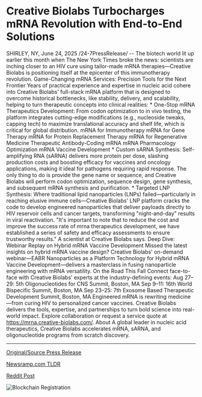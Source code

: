 # Creative Biolabs Turbocharges mRNA Revolution with End-to-End Solutions

SHIRLEY, NY, June 24, 2025 /24-7PressRelease/ -- The biotech world lit up earlier this month when The New York Times broke the news: scientists are inching closer to an HIV cure using tailor-made mRNA therapies—Creative Biolabs is positioning itself at the epicenter of this immunotherapy revolution.  Game-Changing mRNA Services: Precision Tools for the Next Frontier  Years of practical experience and expertise in nucleic acid cohere into Creative Biolabs' full-stack mRNA platform that is designed to overcome historical bottlenecks, like stability, delivery, and scalability, helping to turn therapeutic concepts into clinical realities:  * One-Stop mRNA Therapeutics Development: From codon optimization to in vivo testing, the platform integrates cutting-edge modifications (e.g., nucleoside tweaks, capping tech) to maximize translational accuracy and shelf life, which is critical for global distribution. mRNA for Immunotherapy mRNA for Gene Therapy mRNA for Protein Replacement Therapy mRNA for Regenerative Medicine Therapeutic Antibody-Coding mRNA mRNA Pharmacology Optimization mRNA Vaccine Development  * Custom sARNA Synthesis: Self-amplifying RNA (sARNA) delivers more protein per dose, slashing production costs and boosting efficacy for vaccines and oncology applications, making it ideal for pathogens requiring rapid response. The only thing to do is provide the gene name or sequence, and Creative Biolabs will perform codon optimization, sequence design, gene synthesis, and subsequent mRNA synthesis and purification.  * Targeted LNP Synthesis: Where traditional lipid nanoparticles (LNPs) failed—particularly in reaching elusive immune cells—Creative Biolabs' LNP platform cracks the code to develop engineered nanoparticles that deliver payloads directly to HIV reservoir cells and cancer targets, transforming "night-and-day" results in viral reactivation.  "It's important to note that to reduce the cost and improve the success rate of mrna therapeutics development, we have established a series of safety and efficacy assessments to ensure trustworthy results." A scientist at Creative Biolabs says.  Deep Dive: Webinar Replay on Hybrid mRNA Vaccine Development  Missed the latest insights on hybrid mRNA vaccine design? Creative Biolabs' on-demand webinar—EABR Nanoparticles as a Platform Technology for Hybrid mRNA Vaccine Development—delivers a masterclass in fusing nanoparticle engineering with mRNA versatility.  On the Road This Fall  Connect face-to-face with Creative Biolabs' experts at the industry-defining events:  Aug 27–29: 5th Oligonucleotides for CNS Summit, Boston, MA Sep 9–11: 16th World Bispecific Summit, Boston, MA Sep 23–25: 7th Exosome Based Therapeutic Development Summit, Boston, MA  Engineered mRNA is rewriting medicine—from curing HIV to personalized cancer vaccines. Creative Biolabs delivers the tools, expertise, and partnerships to turn bold science into real-world impact. Explore collaboration or request a service quote at https://mrna.creative-biolabs.com/.  About A global leader in nucleic acid therapeutics, Creative Biolabs accelerates mRNA, sARNA, and oligonucleotide programs from scratch discovery. 

---

[Original/Source Press Release](https://www.24-7pressrelease.com/press-release/524118/creative-biolabs-turbocharges-mrna-revolution-with-end-to-end-solutions)
                    

[Newsramp.com TLDR](https://newsramp.com/curated-news/creative-biolabs-pioneers-mrna-therapies-for-hiv-cure/c21c1f58e445f6937be33005101c3cd7) 

 



[Reddit Post](https://www.reddit.com/r/Business_NewsRamp/comments/1lj4prd/creative_biolabs_pioneers_mrna_therapies_for_hiv/) 



![Blockchain Registration](https://cdn.newsramp.app/24-7PressRelease/qrcode/256/24/meanhtv9.webp)